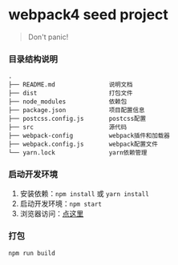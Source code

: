 # webpack4 seed project

> Don't panic!

### 目录结构说明
```
.
├── README.md               说明文档
├── dist                    打包文件
├── node_modules            依赖包
├── package.json            项目配置信息
├── postcss.config.js       postcss配置
├── src                     源代码
├── webpack-config          webpack插件和加载器
├── webpack.config.js       webpack配置文件
└── yarn.lock               yarn依赖管理
```

### 启动开发环境
1. 安装依赖：```npm install``` 或 ```yarn install```
2. 启动开发环境：```npm start```
3. 浏览器访问：[点这里](http://127.0.0.1:9953)

### 打包
```npm run build```

